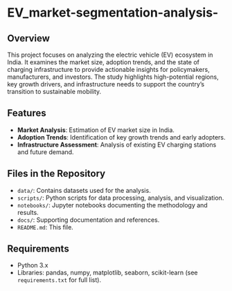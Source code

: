 # EV_market-segmentation-analysis-
## Overview
This project focuses on analyzing the electric vehicle (EV) ecosystem in India. It examines the market size, adoption trends, and the state of charging infrastructure to provide actionable insights for policymakers, manufacturers, and investors. The study highlights high-potential regions, key growth drivers, and infrastructure needs to support the country’s transition to sustainable mobility.

## Features
- **Market Analysis**: Estimation of EV market size in India.
- **Adoption Trends**: Identification of key growth trends and early adopters.
- **Infrastructure Assessment**: Analysis of existing EV charging stations and future demand.

## Files in the Repository
- `data/`: Contains datasets used for the analysis.
- `scripts/`: Python scripts for data processing, analysis, and visualization.
- `notebooks/`: Jupyter notebooks documenting the methodology and results.
- `docs/`: Supporting documentation and references.
- `README.md`: This file.

## Requirements
- Python 3.x
- Libraries: pandas, numpy, matplotlib, seaborn, scikit-learn (see `requirements.txt` for full list).
